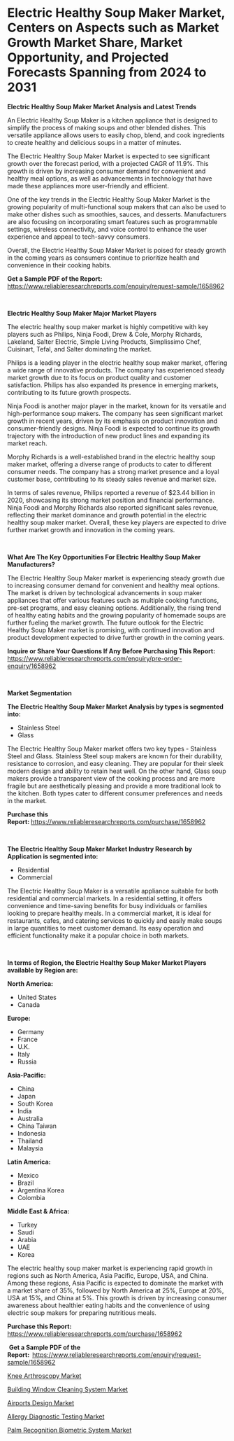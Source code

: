 <p><h1>Electric Healthy Soup Maker Market, Centers on Aspects such as Market Growth Market Share, Market Opportunity, and Projected Forecasts Spanning from 2024 to 2031</h1></p><p><strong>Electric Healthy Soup Maker Market Analysis and Latest Trends</strong></p>
<p><p>An Electric Healthy Soup Maker is a kitchen appliance that is designed to simplify the process of making soups and other blended dishes. This versatile appliance allows users to easily chop, blend, and cook ingredients to create healthy and delicious soups in a matter of minutes.</p><p>The Electric Healthy Soup Maker Market is expected to see significant growth over the forecast period, with a projected CAGR of 11.9%. This growth is driven by increasing consumer demand for convenient and healthy meal options, as well as advancements in technology that have made these appliances more user-friendly and efficient.</p><p>One of the key trends in the Electric Healthy Soup Maker Market is the growing popularity of multi-functional soup makers that can also be used to make other dishes such as smoothies, sauces, and desserts. Manufacturers are also focusing on incorporating smart features such as programmable settings, wireless connectivity, and voice control to enhance the user experience and appeal to tech-savvy consumers.</p><p>Overall, the Electric Healthy Soup Maker Market is poised for steady growth in the coming years as consumers continue to prioritize health and convenience in their cooking habits.</p></p>
<p><strong>Get a Sample PDF of the Report:&nbsp;</strong> <a href="https://www.reliableresearchreports.com/enquiry/request-sample/1658962">https://www.reliableresearchreports.com/enquiry/request-sample/1658962</a></p>
<p>&nbsp;</p>
<p><strong>Electric Healthy Soup Maker Major Market Players</strong></p>
<p><p>The electric healthy soup maker market is highly competitive with key players such as Philips, Ninja Foodi, Drew & Cole, Morphy Richards, Lakeland, Salter Electric, Simple Living Products, Simplissimo Chef, Cuisinart, Tefal, and Salter dominating the market.</p><p>Philips is a leading player in the electric healthy soup maker market, offering a wide range of innovative products. The company has experienced steady market growth due to its focus on product quality and customer satisfaction. Philips has also expanded its presence in emerging markets, contributing to its future growth prospects.</p><p>Ninja Foodi is another major player in the market, known for its versatile and high-performance soup makers. The company has seen significant market growth in recent years, driven by its emphasis on product innovation and consumer-friendly designs. Ninja Foodi is expected to continue its growth trajectory with the introduction of new product lines and expanding its market reach.</p><p>Morphy Richards is a well-established brand in the electric healthy soup maker market, offering a diverse range of products to cater to different consumer needs. The company has a strong market presence and a loyal customer base, contributing to its steady sales revenue and market size.</p><p>In terms of sales revenue, Philips reported a revenue of $23.44 billion in 2020, showcasing its strong market position and financial performance. Ninja Foodi and Morphy Richards also reported significant sales revenue, reflecting their market dominance and growth potential in the electric healthy soup maker market. Overall, these key players are expected to drive further market growth and innovation in the coming years.</p></p>
<p>&nbsp;</p>
<p><strong>What Are The Key Opportunities For Electric Healthy Soup Maker Manufacturers?</strong></p>
<p><p>The Electric Healthy Soup Maker market is experiencing steady growth due to increasing consumer demand for convenient and healthy meal options. The market is driven by technological advancements in soup maker appliances that offer various features such as multiple cooking functions, pre-set programs, and easy cleaning options. Additionally, the rising trend of healthy eating habits and the growing popularity of homemade soups are further fueling the market growth. The future outlook for the Electric Healthy Soup Maker market is promising, with continued innovation and product development expected to drive further growth in the coming years.</p></p>
<p><strong>Inquire or Share Your Questions If Any Before Purchasing This Report:</strong> <a href="https://www.reliableresearchreports.com/enquiry/pre-order-enquiry/1658962">https://www.reliableresearchreports.com/enquiry/pre-order-enquiry/1658962</a></p>
<p>&nbsp;</p>
<p><strong>Market Segmentation</strong></p>
<p><strong>The Electric Healthy Soup Maker Market Analysis by types is segmented into:</strong></p>
<p><ul><li>Stainless Steel</li><li>Glass</li></ul></p>
<p><p>The Electric Healthy Soup Maker market offers two key types - Stainless Steel and Glass. Stainless Steel soup makers are known for their durability, resistance to corrosion, and easy cleaning. They are popular for their sleek modern design and ability to retain heat well. On the other hand, Glass soup makers provide a transparent view of the cooking process and are more fragile but are aesthetically pleasing and provide a more traditional look to the kitchen. Both types cater to different consumer preferences and needs in the market.</p></p>
<p><strong>Purchase this Report:&nbsp;</strong><a href="https://www.reliableresearchreports.com/purchase/1658962">https://www.reliableresearchreports.com/purchase/1658962</a></p>
<p>&nbsp;</p>
<p><strong>The Electric Healthy Soup Maker Market Industry Research by Application is segmented into:</strong></p>
<p><ul><li>Residential</li><li>Commercial</li></ul></p>
<p><p>The Electric Healthy Soup Maker is a versatile appliance suitable for both residential and commercial markets. In a residential setting, it offers convenience and time-saving benefits for busy individuals or families looking to prepare healthy meals. In a commercial market, it is ideal for restaurants, cafes, and catering services to quickly and easily make soups in large quantities to meet customer demand. Its easy operation and efficient functionality make it a popular choice in both markets.</p></p>
<p>&nbsp;</p>
<p><strong>In terms of Region, the Electric Healthy Soup Maker Market Players available by Region are:</strong></p>
<p>
    <p> <strong> North America: </strong>
        <ul>
            <li>United States</li>
            <li>Canada</li>
        </ul>
        </p> 
    <p> <strong> Europe: </strong>
        <ul>
            <li>Germany</li>
            <li>France</li>
            <li>U.K.</li>
            <li>Italy</li>
            <li>Russia</li>
        </ul>
        </p> 
    <p> <strong> Asia-Pacific: </strong>
        <ul>
            <li>China</li>
            <li>Japan</li>
            <li>South Korea</li>
            <li>India</li>
            <li>Australia</li>
            <li>China Taiwan</li>
            <li>Indonesia</li>
            <li>Thailand</li>
            <li>Malaysia</li>
        </ul>
        </p> 
    <p> <strong> Latin America: </strong>
        <ul>
            <li>Mexico</li>
            <li>Brazil</li>
            <li>Argentina Korea</li>
            <li>Colombia</li>
        </ul>
        </p> 
    <p> <strong> Middle East & Africa: </strong>
        <ul>
            <li>Turkey</li>
            <li>Saudi</li>
            <li>Arabia</li>
            <li>UAE</li>
            <li>Korea</li>
        </ul>
    </p>
    </p>
<p><p>The electric healthy soup maker market is experiencing rapid growth in regions such as North America, Asia Pacific, Europe, USA, and China. Among these regions, Asia Pacific is expected to dominate the market with a market share of 35%, followed by North America at 25%, Europe at 20%, USA at 15%, and China at 5%. This growth is driven by increasing consumer awareness about healthier eating habits and the convenience of using electric soup makers for preparing nutritious meals.</p></p>
<p><strong>Purchase this Report: </strong><a href="https://www.reliableresearchreports.com/purchase/1658962">https://www.reliableresearchreports.com/purchase/1658962</a></p>
<p>&nbsp;<strong>Get a Sample PDF of the Report:&nbsp;&nbsp;</strong><a href="https://www.reliableresearchreports.com/enquiry/request-sample/1658962">https://www.reliableresearchreports.com/enquiry/request-sample/1658962</a></p>
<p><strong></strong></p>
<p><p><a href="https://medium.com/@linabernier/knee-arthroscopy-market-exploring-market-share-market-trends-and-future-growth-e7ee47294378">Knee Arthroscopy Market</a></p><p><a href="https://github.com/provorikovar/Market-Research-Report-List-3/blob/main/building-window-cleaning-system-market.md">Building Window Cleaning System Market</a></p><p><a href="https://medium.com/@v27092023/airports-design-market-competitive-analysis-market-trends-and-forecast-to-2031-9a5650ee582a">Airports Design Market</a></p><p><a href="https://medium.com/@linabernier/allergy-diagnostic-testing-market-the-key-to-successful-business-strategy-forecast-till-2031-8ead277ad1ec">Allergy Diagnostic Testing Market</a></p><p><a href="https://github.com/angelajermaine/Market-Research-Report-List-2/blob/main/palm-recognition-biometric-system-market.md">Palm Recognition Biometric System Market</a></p></p>